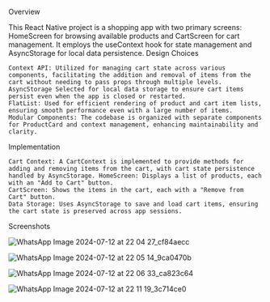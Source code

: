 Overview

This React Native project is a shopping app with two primary screens: HomeScreen for browsing available products and CartScreen for cart management. It employs the useContext hook for state management and AsyncStorage for local data persistence.
Design Choices

    Context API: Utilized for managing cart state across various components, facilitating the addition and removal of items from the cart without needing to pass props through multiple levels.
    AsyncStorage Selected for local data storage to ensure cart items persist even when the app is closed or restarted.
    FlatList: Used for efficient rendering of product and cart item lists, ensuring smooth performance even with a large number of items.
    Modular Components: The codebase is organized with separate components for ProductCard and context management, enhancing maintainability and clarity.

Implementation

    Cart Context: A CartContext is implemented to provide methods for adding and removing items from the cart, with cart state persistence handled by AsyncStorage. HomeScreen: Displays a list of products, each with an "Add to Cart" button.
    CartScreen: Shows the items in the cart, each with a "Remove from Cart" button.
    Data Storage: Uses AsyncStorage to save and load cart items, ensuring the cart state is preserved across app sessions.

Screenshots

![WhatsApp Image 2024-07-12 at 22 04 27_cf84aecc](https://github.com/user-attachments/assets/12bca7f6-97b7-4b42-a6ad-519ca92073e1)

![WhatsApp Image 2024-07-12 at 22 05 14_9ca0470b](https://github.com/user-attachments/assets/d46f9e1e-efb5-4bcd-958c-3ce7ccb50796)

![WhatsApp Image 2024-07-12 at 22 06 33_ca823c64](https://github.com/user-attachments/assets/08203314-c486-40bf-b901-cae6c8586dda)

![WhatsApp Image 2024-07-12 at 22 11 19_3c714ce0](https://github.com/user-attachments/assets/608f0ad6-da5e-4378-bbc3-d5befc7aed0c)



